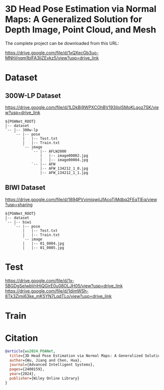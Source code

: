 # 3D Head Pose Estimation via Normal Maps: A Generalized Solution for Depth Image, Point Cloud, and Mesh

The complete project can be downloaded from this URL:

https://drive.google.com/file/d/1xQXecGb3uo-MNhVnqm1bIFA3liZEvkz5/view?usp=drive_link

# Dataset

## 300W-LP Dataset
https://drive.google.com/file/d/1LDkBj9WPXCOhBV193ilolSMoKLgoz7SK/view?usp=drive_link


```
${POANet_ROOT}
|-- dataset
`-- |-- 300w-lp
    `-- |-- pose
        |   |-- Test.txt
        |   |-- Train.txt
        `-- image
            `-- |-- AFLW2000
                |   |-- image00002.jpg
                |   |-- image00004.jpg
            `-- |-- AFW
                |-- AFW_134212_1_0.jpg
                |-- AFW_134212_1_1.jpg
```

## BIWI Dataset
https://drive.google.com/file/d/1894PVvimiqwiiJfAcoTiMdbq2FEqTlEq/view?usp=sharing
```
${POANet_ROOT}
|-- dataset
`-- |-- biwi
    `-- |-- pose
        |   |-- Test.txt
        |   |-- Train.txt
        `-- image
        |   |-- 01_0004.jpg
        |   |-- 01_0005.jpg
```
# Test

https://drive.google.com/file/d/1x-5BGDgSeIwbVriHjQGirE0u08OLJH05/view?usp=drive_link
https://drive.google.com/file/d/1dimWSh-8Tk3Zjmj63ke_mK5YN7LqdTLo/view?usp=drive_link

# Train

# Citation

```bibtex
@article{wu2024_POANet,
  title={3D Head Pose Estimation via Normal Maps: A Generalized Solution for Depth Image, Point Cloud, and Mesh},
  author={Wu, Jiang and Chen, Hua},
  journal={Advanced Intelligent Systems},
  pages={2400159},
  year={2024},
  publisher={Wiley Online Library}
}

